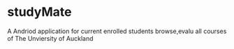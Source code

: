 # studyMate
A Andriod application for current enrolled students browse,evalu all courses of The Unviersity of Auckland
